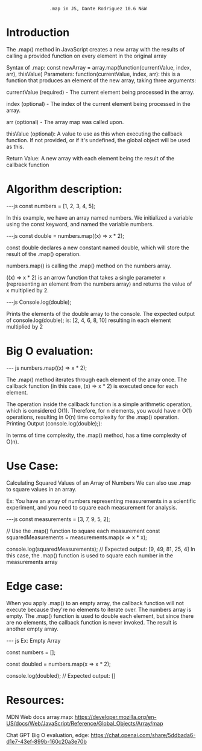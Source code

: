                     .map in JS, Dante Rodriguez 10.6 N&W

# Introduction

The .map() method in JavaScript creates a new array with the results of calling a provided function on every element in the original array

Syntax of .map:
const newArray = array.map(function(currentValue, index, arr), thisValue)
Parameters:
function(currentValue, index, arr): this is a function that produces an element of the new array, taking three arguments:

currentValue (required) - The current element being processed in the array.

index (optional) - The index of the current element being processed in the array.

arr (optional) - The array map was called upon.

thisValue (optional): A value to use as this when executing the callback function. If not provided, or if it's undefined, the global object will be used as this.

Return Value:
A new array with each element being the result of the callback function
 
# Algorithm description:

---js
const numbers = [1, 2, 3, 4, 5];

In this example, we have an array named numbers.
We initialized a variable using the const keyword, and named the variable numbers. 

---js
const double = numbers.map((x) => x * 2);

const double declares a new constant named double, which will store the result of the .map() operation.

numbers.map() is calling the .map() method on the numbers array. 

((x) => x * 2) is an arrow function that takes a single parameter x (representing an element from the numbers array) and returns the value of x multiplied by 2.

---js
Console.log(double); 

Prints the elements of the double array to the console.
The expected output of console.log(double); is:
[2, 4, 6, 8, 10] resulting in each element multiplied by 2


# Big O evaluation:

--- js 
numbers.map((x) => x * 2);

The .map() method iterates through each element of the array once. The callback function (in this case, (x) => x * 2) is executed once for each element. 
 
The operation inside the callback function is a simple arithmetic operation, which is considered O(1).
Therefore, for n elements, you would have n O(1) operations, resulting in O(n) time complexity for the .map() operation.
Printing Output (console.log(double);):

In terms of time complexity, the .map() method, has a time complexity of O(n). 

# Use Case:

Calculating Squared Values of an Array of Numbers
We can also use .map to square values in an array. 

Ex: You have an array of numbers representing measurements in a scientific experiment, and you need to square each measurement for analysis.

---js
const measurements = [3, 7, 9, 5, 2];

// Use the .map() function to square each measurement
const squaredMeasurements = measurements.map(x => x * x);

console.log(squaredMeasurements);
// Expected output: [9, 49, 81, 25, 4]
In this case, the .map() function is used to square each number in the measurements array

# Edge case:
 When you apply .map() to an empty array, the callback function will not execute because they're no elements to iterate over. The numbers array is empty.
The .map() function is used to double each element, but since there are no elements, the callback function is never invoked.
The result is another empty array.

--- js 
Ex: Empty Array

const numbers = [];

const doubled = numbers.map(x => x * 2);
 
console.log(doubled);  // Expected output: []


# Resources:

MDN Web docs array.map:
https://developer.mozilla.org/en-US/docs/Web/JavaScript/Reference/Global_Objects/Array/map 

Chat GPT Big O evaluation, edge:
https://chat.openai.com/share/5ddbada6-d1e7-43ef-899b-160c20a3e70b 

  